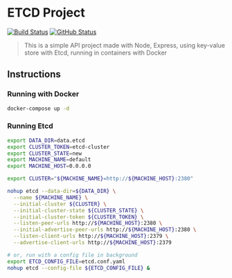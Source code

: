 # ETCD Project

[![Build Status](https://badgen.net/travis/julio-cesar-development/etcd-project?icon=travis)](https://travis-ci.com/julio-cesar-development/etcd-project)
[![GitHub Status](https://badgen.net/github/status/julio-cesar-development/etcd-project)](https://github.com/julio-cesar-development/etcd-project)

> This is a simple API project made with Node, Express, using key-value store with Etcd, running in containers with Docker

## Instructions

### Running with Docker

```bash
docker-compose up -d
```

### Running Etcd

```bash
export DATA_DIR=data.etcd
export CLUSTER_TOKEN=etcd-cluster
export CLUSTER_STATE=new
export MACHINE_NAME=default
export MACHINE_HOST=0.0.0.0

export CLUSTER="${MACHINE_NAME}=http://${MACHINE_HOST}:2380"

nohup etcd --data-dir=${DATA_DIR} \
  --name ${MACHINE_NAME} \
  --initial-cluster ${CLUSTER} \
  --initial-cluster-state ${CLUSTER_STATE} \
  --initial-cluster-token ${CLUSTER_TOKEN} \
  --listen-peer-urls http://${MACHINE_HOST}:2380 \
  --initial-advertise-peer-urls http://${MACHINE_HOST}:2380 \
  --listen-client-urls http://${MACHINE_HOST}:2379 \
  --advertise-client-urls http://${MACHINE_HOST}:2379

# or, run with a config file in background
export ETCD_CONFIG_FILE=etcd.conf.yaml
nohup etcd --config-file ${ETCD_CONFIG_FILE} &
```
